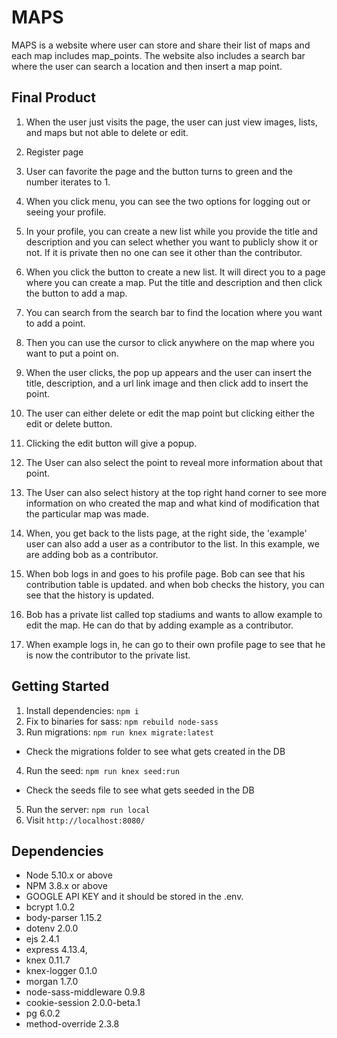 # MAPS

MAPS is a website where user can store and share their list of maps and each map includes map_points. The website also includes a search bar where the user can search  a location and then insert a map point.

## Final Product

1. When the user just visits the page, the user can just view images, lists, and maps but not able to delete or edit.

2. Register page

3. User can favorite the page and the button turns to green and the number iterates to 1.

4. When you click menu, you can see the two options for logging out or seeing your profile.

5. In your profile, you can create a new list while you provide the title and description and you can select whether you want to publicly show it or not. If it is private then no one can see it other than the contributor.

6. When you click the button to create a new list. It will direct you to a page where you can create a map. Put the title and description and then click the button to add a map.

7. You can search from the search bar to find the location where you want to add a point.

8. Then you can use the cursor to click anywhere on the map where you want to put a point on.

9. When the user clicks, the pop up appears and the user can insert the title, description, and a url link image and then click add to insert the point.

10. The user can either delete or edit the map point but clicking either the edit or delete button.

11. Clicking the edit button will give a popup.

12. The User can also select the point to reveal more information about that point.

13. The User can also select history at the top right hand corner to see more information on who created the map and what kind of modification that the particular map was made.

14. When, you get back to the lists page, at the right side, the 'example' user can also add a user as a contributor to the list. In this example, we are adding bob as a contributor.

15. When bob logs in and goes to his profile page. Bob can see that his contribution table is updated. and when bob checks the history, you can see that the history is updated.

16. Bob has a private list called top stadiums and wants to allow example to edit the map. He can do that by adding example as a contributor.

17. When example logs in, he can go to their own profile page to see that he is now the contributor to the private list.

## Getting Started

1. Install dependencies: `npm i`
2. Fix to binaries for sass: `npm rebuild node-sass`
3. Run migrations: `npm run knex migrate:latest`
  - Check the migrations folder to see what gets created in the DB
4. Run the seed: `npm run knex seed:run`
  - Check the seeds file to see what gets seeded in the DB
5. Run the server: `npm run local`
6. Visit `http://localhost:8080/`

## Dependencies

- Node 5.10.x or above
- NPM 3.8.x or above
- GOOGLE API KEY and it should be stored in the .env.
- bcrypt 1.0.2
- body-parser 1.15.2
- dotenv 2.0.0
- ejs 2.4.1
- express 4.13.4,
- knex 0.11.7
- knex-logger  0.1.0
- morgan 1.7.0
- node-sass-middleware 0.9.8
- cookie-session 2.0.0-beta.1
- pg 6.0.2
- method-override 2.3.8
